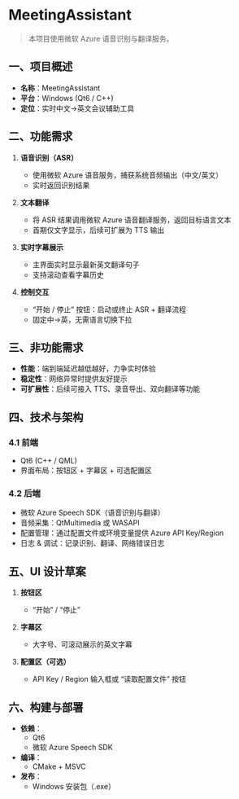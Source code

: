 # MeetingAssistant

> 本项目使用微软 Azure 语音识别与翻译服务。

## 一、项目概述
- **名称**：MeetingAssistant  
- **平台**：Windows (Qt6 / C++)  
- **定位**：实时中文→英文会议辅助工具  

## 二、功能需求
1. **语音识别（ASR）**  
   - 使用微软 Azure 语音服务，捕获系统音频输出（中文/英文）  
   - 实时返回识别结果  

2. **文本翻译**  
   - 将 ASR 结果调用微软 Azure 语音翻译服务，返回目标语言文本  
   - 首期仅文字显示，后续可扩展为 TTS 输出  

3. **实时字幕展示**  
   - 主界面实时显示最新英文翻译句子  
   - 支持滚动查看字幕历史  

4. **控制交互**  
   - “开始 / 停止” 按钮：启动或终止 ASR + 翻译流程  
   - 固定中→英，无需语言切换下拉  

## 三、非功能需求
- **性能**：端到端延迟越低越好，力争实时体验  
- **稳定性**：网络异常时提供友好提示  
- **可扩展性**：后续可接入 TTS、录音导出、双向翻译等功能  

## 四、技术与架构
### 4.1 前端
- Qt6 (C++ / QML)  
- 界面布局：按钮区 + 字幕区 + 可选配置区  

### 4.2 后端
- 微软 Azure Speech SDK（语音识别与翻译）
- 音频采集：QtMultimedia 或 WASAPI  
- 配置管理：通过配置文件或环境变量提供 Azure API Key/Region  
- 日志 & 调试：记录识别、翻译、网络错误日志  

## 五、UI 设计草案
1. **按钮区**  
   - “开始” / “停止”  

2. **字幕区**  
   - 大字号、可滚动展示的英文字幕  

3. **配置区（可选）**  
   - API Key / Region 输入框或 “读取配置文件” 按钮  

## 六、构建与部署
- **依赖**：  
  - Qt6  
  - 微软 Azure Speech SDK  
- **编译**：  
  - CMake + MSVC
- **发布**：  
  - Windows 安装包（.exe）  



